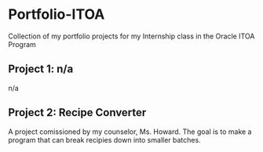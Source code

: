 # Portfolio-ITOA
Collection of my portfolio projects for my Internship class in the Oracle ITOA Program


## Project 1: n/a
n/a


## Project 2: Recipe Converter
A project comissioned by my counselor, Ms. Howard. The goal is to make a program that can break recipies down into smaller batches.
